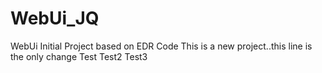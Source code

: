 # WebUi_JQ
WebUi Initial Project based on EDR Code
This is a new project..this line is the only change
Test
Test2
Test3
